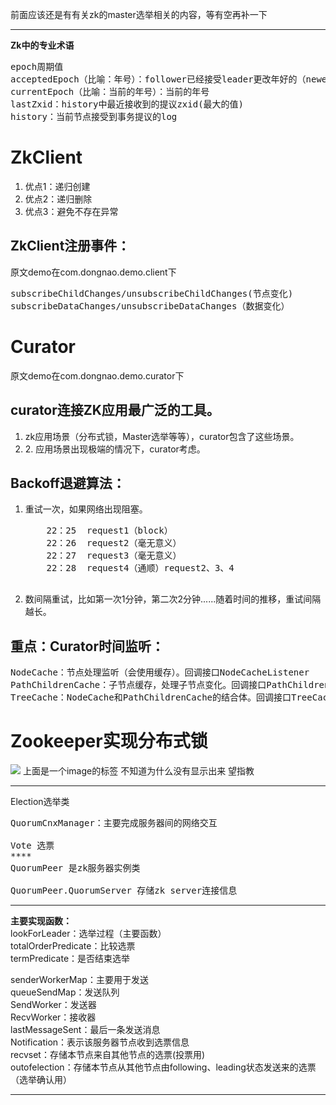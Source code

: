 前面应该还是有有关zk的master选举相关的内容，等有空再补一下
<hr>
<B>Zk中的专业术语</B><br/>
<pre>
epoch周期值
acceptedEpoch（比喻：年号）：follower已经接受leader更改年好的（newepoch）提议。
currentEpoch（比喻：当前的年号）：当前的年号
lastZxid：history中最近接收到的提议zxid(最大的值)
history：当前节点接受到事务提议的log
</pre>
<h1>ZkClient	</h1>
<ol>
<li>优点1：递归创建</li>
<li>优点2：递归删除</li>
<li>优点3：避免不存在异常</li>
</ol>
<h2>ZkClient注册事件：</h2>
原文demo在com.dongnao.demo.client下
<pre>
subscribeChildChanges/unsubscribeChildChanges(节点变化)
subscribeDataChanges/unsubscribeDataChanges（数据变化）
</pre>


<h1>Curator</h1>
原文demo在com.dongnao.demo.curator下
<h2>curator连接ZK应用最广泛的工具。</h2>
<ol>
<li>zk应用场景（分布式锁，Master选举等等），curator包含了这些场景。</li>
<li>2.	应用场景出现极端的情况下，curator考虑。</li>
</ol>
<h2>Backoff退避算法：</h2>
<ol>
<li>重试一次，如果网络出现阻塞。
<pre>
    22：25  request1（block）
    22：26  request2（毫无意义）
    22：27  request3（毫无意义）
    22：28  request4（通顺）request2、3、4
</re>
</li>
<li>数间隔重试，比如第一次1分钟，第二次2分钟......随着时间的推移，重试间隔越长。</li></ol>

<h2>重点：Curator时间监听：</h2>
<pre>
NodeCache：节点处理监听（会使用缓存）。回调接口NodeCacheListener
PathChildrenCache：子节点缓存，处理子节点变化。回调接口PathChildrenCacheListener
TreeCache：NodeCache和PathChildrenCache的结合体。回调接口TreeCacheCacheListener
</pre>

<h1>Zookeeper实现分布式锁</h1>
<image src="/resource/1123.png"></image>
上面是一个image的标签  不知道为什么没有显示出来  望指教<br/>
<hr>
Election选举类<br/>
<pre>
QuorumCnxManager：主要完成服务器间的网络交互<br/>
Vote 选票<br/>****
QuorumPeer 是zk服务器实例类<br/>
QuorumPeer.QuorumServer 存储zk server连接信息<br/></pre>
<hr>
<b>主要实现函数：</b><br/>
lookForLeader：选举过程（主要函数）<br/>
totalOrderPredicate：比较选票<br/>
termPredicate：是否结束选举<br/>

senderWorkerMap：主要用于发送<br/>
queueSendMap：发送队列<br/>
SendWorker：发送器<br/>
RecvWorker：接收器<br/>
lastMessageSent：最后一条发送消息<br/>
Notification：表示该服务器节点收到选票信息<br/>
recvset：存储本节点来自其他节点的选票(投票用)<br/>
outofelection：存储本节点从其他节点由following、leading状态发送来的选票（选举确认用）<br/>
<hr>





